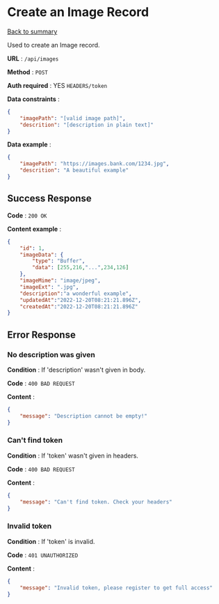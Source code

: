 # Create an Image Record

[Back to summary](../../README.md)  

Used to create an Image record.

**URL** : `/api/images`

**Method** : `POST`

**Auth required** : YES `HEADERS/token`

**Data constraints** :

```json
{
    "imagePath": "[valid image path]",
    "descrition": "[description in plain text]"
}
```

**Data example** :

```json
{
    "imagePath": "https://images.bank.com/1234.jpg",
    "descrition": "A beautiful example"
}
```

## Success Response

**Code** : `200 OK`

**Content example** :

```json
{
    "id": 1,
    "imageData": {
        "type": "Buffer", 
        "data": [255,216,"...",234,126]
    },
    "imageMime": "image/jpeg",
    "imageExt": ".jpg",
    "description":"a wonderful example", 
    "updatedAt":"2022-12-20T08:21:21.896Z", 
    "createdAt":"2022-12-20T08:21:21.896Z"
}
```

## Error Response

### No description was given

**Condition** : If 'description' wasn't given in body.

**Code** : `400 BAD REQUEST`

**Content** :

```json
{
    "message": "Description cannot be empty!"
}
```

### Can't find token

**Condition** : If 'token' wasn't given in headers.

**Code** : `400 BAD REQUEST`

**Content** :

```json
{
    "message": "Can't find token. Check your headers"
}
```

### Invalid token

**Condition** : If 'token' is invalid.

**Code** : `401 UNAUTHORIZED`

**Content** :

```json
{
    "message": "Invalid token, please register to get full access"
}
```
